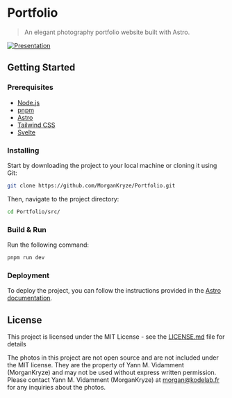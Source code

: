 # Portfolio

> An elegant photography portfolio website built with Astro.

[![Presentation](./presentation.jpg)](https://morgankryze.github.io/)

## Getting Started

### Prerequisites

- [Node.js](https://nodejs.org/en/)
- [pnpm](https://pnpm.io/)
- [Astro](https://astro.build/)
- [Tailwind CSS](https://docs.astro.build/en/guides/integrations-guide/tailwind/)
- [Svelte](https://docs.astro.build/en/guides/integrations-guide/svelte/)

### Installing

Start by downloading the project to your local machine or cloning it using Git:

```bash
git clone https://github.com/MorganKryze/Portfolio.git
```

Then, navigate to the project directory:

```bash
cd Portfolio/src/
```

### Build & Run

Run the following command:

```bash
pnpm run dev
```

### Deployment

To deploy the project, you can follow the instructions provided in the [Astro documentation](https://docs.astro.build/en/guides/deploy/github/).

## License

This project is licensed under the MIT License - see the [LICENSE.md](LICENSE.md) file for details

The photos in this project are not open source and are not included under the MIT license. They are the property of Yann M. Vidamment (MorganKryze) and may not be used without express written permission. Please contact Yann M. Vidamment (MorganKryze) at <morgan@kodelab.fr> for any inquiries about the photos.

